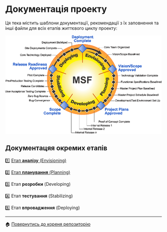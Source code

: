 # Документація проекту
Ця тека містить шаблони документації, рекомендації з їх заповнення та інші файли для всіх етапів життєвого циклу проекту:

![](/docs/images/resources/MSF%20process%20model.gif)

## Документацяя окремих етапів

:one: [Етап **аналізу** (Envisioning)](/docs/1.Envisioning/README.md)

:two: [Етап **планування** (Planning)](/docs/2.Planning/README.md)

:three: Етап **розробки** (Developing)

:four: Етап **тестування** (Stabilizing)

:five: Етап **впровадження** (Deploying)

---
:house: [Повернутись до кореня репозиторію](/README.md)
